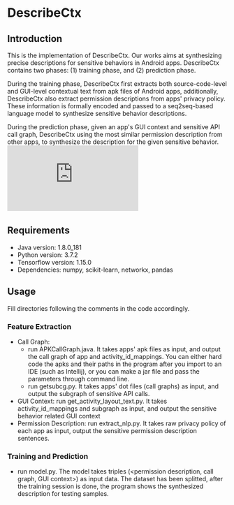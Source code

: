 # DescribeCtx
## Introduction
This is the implementation of DescribeCtx. Our works aims at synthesizing precise descriptions for sensitive behaviors in Android apps. DescribeCtx contains two phases: (1) training phase, and (2) prediction phase.

During the training phase, DescribeCtx first extracts both source-code-level and GUI-level contextual text from apk files of Android apps, additionally, DescribeCtx also extract permission descriptions from apps' privacy policy. These information is formally encoded and passed to a seq2seq-based language model to synthesize sensitive behavior descriptions.

During the prediction phase, given an app's GUI context and sensitive API call graph, DescribeCtx using the most similar permission description from other apps, to synthesize the description for the given sensitive behavior.
![](https://github.com/ICSE2021DescribeCtx/DescribeCtx/blob/master/overview.pdf)
## Requirements
* Java version: 1.8.0_181
* Python version: 3.7.2
* Tensorflow version: 1.15.0
* Dependencies: numpy, scikit-learn, networkx, pandas
## Usage
Fill directories following the comments in the code accordingly.
### Feature Extraction
* Call Graph: 
  * run APKCallGraph.java. It takes apps' apk files as input, and output the call graph of app and activity_id_mappings. You can either hard code the apks and their paths in the program after you import to an IDE (such as Intellij), or you can make a jar file and pass the parameters through command line.
  * run getsubcg.py. It takes apps' dot files (call graphs) as input, and output the subgraph of sensitive API calls.
* GUI Context: run get_activity_layout_text.py. It takes activity_id_mappings and subgraph as input, and output the sensitive behavior related GUI context
* Permission Description: run extract_nlp.py. It takes raw privacy policy of each app as input, output the sensitive permission description sentences.
### Training and Prediction
* run model.py. The model takes triples (<permission description, call graph, GUI context>) as input data. The dataset has been splitted, after the training session is done, the program shows the synthesized description for testing samples.
